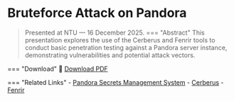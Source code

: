 # Bruteforce Attack on Pandora
> Presented at NTU — 16 December 2025.
=== "Abstract"
    This presentation explores the use of the Cerberus and Fenrir tools to conduct basic penetration testing against a Pandora server instance, demonstrating vulnerabilities and potential attack vectors.

=== "Download"
    📄 [Download PDF](https://drive.google.com/file/d/1Vhx5RyV8JNolelP_VXSYRZjXeR4_evro/view?usp=drive_link)

=== "Related Links"
    - [Pandora Secrets Management System](pandora.md)
    - [Cerberus](../tools/cerberus.md)
    - [Fenrir](../tools/fenrir.md)